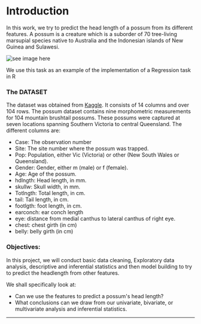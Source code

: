 # Introduction
In this work, we try to predict the head length of a possum from its different features. A possum is a creature which is a suborder of 70 tree-living marsupial species native to Australia and the Indonesian islands of New Guinea and Sulawesi. 

![see image here](https://encrypted-tbn0.gstatic.com/images?q=tbn:ANd9GcTzruAadDTAwiay7li7vnxshdtO3RzhJWN3uw&s)

We use this task as an example of the implementation of a Regression task in R
### The DATASET
The dataset was obtained from [Kaggle](https://www.kaggle.com/datasets/abrambeyer/openintro-possum). It consists of 14 columns and over 104 rows.
The possum dataset contains nine morphometric measurements for 104 mountain brushtail possums. These possums were captured at seven locations spanning Southern Victoria to central Queensland.
The different columns are:
- Case: The observation number
- Site: The site number where the possum was trapped.
- Pop: Population, either Vic (Victoria) or other (New South Wales or Queensland).
- Gender: Gender, either m (male) or f (female).
- Age: Age of the possum.
- hdlngth: Head length, in mm.
- skullw: Skull width, in mm.
- Totlngth: Total length, in cm.
- tail: Tail length, in cm.
- footlgth: foot length, in cm.
- earconch: ear conch length
- eye: distance from medial canthus to lateral canthus of right eye.
- chest: chest girth (in cm)
- belly: belly girth (in cm)

### Objectives:
In this project, we will conduct basic data cleaning, Exploratory data analysis, descriptive and inferential statistics and then model building to try to predict the headlength from other features.

We shall specifically look at:
- Can we use the features to predict a possum's head length?
- What conclusions can we draw from our univariate, bivariate, or multivariate analysis and inferential statistics.


----
